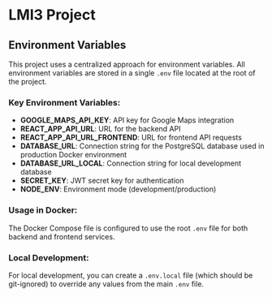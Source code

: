 # LMI3 Project

## Environment Variables

This project uses a centralized approach for environment variables. All environment variables are stored in a single `.env` file located at the root of the project.

### Key Environment Variables:

- **GOOGLE_MAPS_API_KEY**: API key for Google Maps integration
- **REACT_APP_API_URL**: URL for the backend API
- **REACT_APP_API_URL_FRONTEND**: URL for frontend API requests
- **DATABASE_URL**: Connection string for the PostgreSQL database used in production Docker environment
- **DATABASE_URL_LOCAL**: Connection string for local development database
- **SECRET_KEY**: JWT secret key for authentication
- **NODE_ENV**: Environment mode (development/production)

### Usage in Docker:

The Docker Compose file is configured to use the root `.env` file for both backend and frontend services.

### Local Development:

For local development, you can create a `.env.local` file (which should be git-ignored) to override any values from the main `.env` file.
